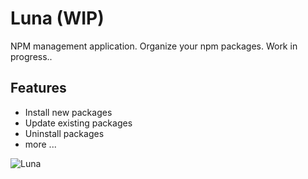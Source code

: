 # Luna (WIP)

NPM management application. Organize your npm packages.
Work in progress..

## Features

- Install new packages
- Update existing packages
- Uninstall packages
- more ... 

![Luna](http://104.236.58.95/media/luna.png)
